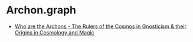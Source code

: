 # Archon.graph
- [Who are the Archons - The Rulers of the Cosmos in Gnosticism &amp; their Origins in Cosmology and Magic](https://youtu.be/hEiwmhQdPPA)
